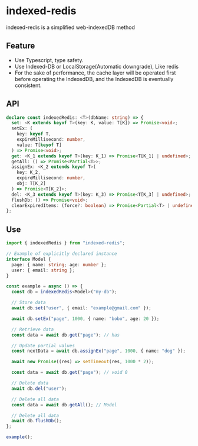 # indexed-redis

indexed-redis is a simplified web-indexedDB method

## Feature

- Use Typescript, type safety.
- Use Indexed-DB or LocalStorage(Automatic downgrade), Like redis
- For the sake of performance, the cache layer will be operated first before operating the IndexedDB, and the IndexedDB is eventually consistent.

## API

```ts
declare const indexedRedis: <T>(dbName: string) => {
  set: <K extends keyof T>(key: K, value: T[K]) => Promise<void>;
  setEx: (
    key: keyof T,
    expireMillisecond: number,
    value: T[keyof T]
  ) => Promise<void>;
  get: <K_1 extends keyof T>(key: K_1) => Promise<T[K_1] | undefined>;
  getAll: () => Promise<Partial<T>>;
  assignEx: <K_2 extends keyof T>(
    key: K_2,
    expireMillisecond: number,
    obj: T[K_2]
  ) => Promise<T[K_2]>;
  del: <K_3 extends keyof T>(key: K_3) => Promise<T[K_3] | undefined>;
  flushDb: () => Promise<void>;
  clearExpiredItems: (force?: boolean) => Promise<Partial<T> | undefined>;
};
```

## Use

```ts
import { indexedRedis } from "indexed-redis";

// Example of explicitly declared instance
interface Model {
  page: { name: string; age: number };
  user: { email: string };
}

const example = async () => {
  const db = indexedRedis<Model>("my-db");

  // Store data
  await db.set("user", { email: "example@gmail.com" });

  await db.setEx("page", 1000, { name: "bobo", age: 20 });

  // Retrieve data
  const data = await db.get("page"); // has

  // Update partial values
  const nextData = await db.assignEx("page", 1000, { name: "dog" });

  await new Promise((res) => setTimeout(res, 1000 * 2));

  const data = await db.get("page"); // void 0

  // Delete data
  await db.del("user");

  // Delete all data
  const data = await db.getAll(); // Model

  // Delete all data
  await db.flushDb();
};

example();
```

